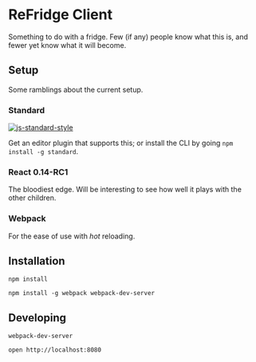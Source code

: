 # ReFridge Client
Something to do with a fridge. Few (if any) people know what this is, and fewer yet know what it will become.

## Setup

Some ramblings about the current setup.

### Standard

[![js-standard-style](https://cdn.rawgit.com/feross/standard/master/badge.svg)](https://github.com/feross/standard)

Get an editor plugin that supports this; or install the CLI by going `npm install -g standard`.

### React 0.14-RC1

The bloodiest edge. Will be interesting to see how well it plays with the other children.

### Webpack

For the ease of use with *hot* reloading.

## Installation

`npm install`

`npm install -g webpack webpack-dev-server`

## Developing

`webpack-dev-server`

`open http://localhost:8080`
